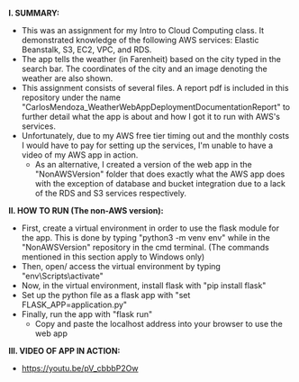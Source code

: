 <b>I. SUMMARY:</b>
- This was an assignment for my Intro to Cloud Computing class. It demonstrated knowledge of the following AWS services: Elastic Beanstalk, S3, EC2, VPC, and RDS.
- The app tells the weather (in Farenheit) based on the city typed in the search bar. The coordinates of the city and an image denoting the weather are also shown.
- This assignment consists of several files. A report pdf is included in this repository under the name "CarlosMendoza_WeatherWebAppDeploymentDocumentationReport" to further detail what the app is about and how I got it to run with AWS's services.
- Unfortunately, due to my AWS free tier timing out and the monthly costs I would have to pay for setting up the services, I'm unable to have a video of my AWS app in action.
  - As an alternative, I created a version of the web app in the "NonAWSVersion" folder that does exactly what the AWS app does with the exception of database and bucket integration due to a lack of the RDS and S3 services respectively.

<b>II. HOW TO RUN (The non-AWS version):</b>
- First, create a virtual environment in order to use the flask module for the app. This is done by typing "python3 -m venv env" while in the "NonAWSVersion" repository in the cmd terminal. (The commands mentioned in this section apply to Windows only)
- Then, open/ access the virtual environment by typing "env\Scripts\activate"
- Now, in the virtual environment, install flask with "pip install flask"
- Set up the python file as a flask app with "set FLASK_APP=application.py"
- Finally, run the app with "flask run"
  - Copy and paste the localhost address into your browser to use the web app

<b>III. VIDEO OF APP IN ACTION:</b>
- https://youtu.be/pV_cbbbP2Ow
